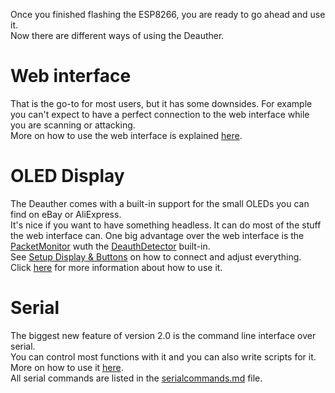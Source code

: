 Once you finished flashing the ESP8266, you are ready to go ahead and use it.  
Now there are different ways of using the Deauther.  

# Web interface
That is the go-to for most users, but it has some downsides. For example you can't expect to have a perfect connection to the web interface while you are scanning or attacking.  
More on how to use the web interface is explained [here](https://github.com/spacehuhn/esp8266_deauther/wiki/Web).

# OLED Display
The Deauther comes with a built-in support for the small OLEDs you can find on eBay or AliExpress.  
It's nice if you want to have something headless. It can do most of the stuff the web interface can. One big advantage over the web interface is the [PacketMonitor](https://github.com/spacehuhn/PacketMonitor) wuth the [DeauthDetector](https://github.com/spacehuhn/DeauthDetector) built-in.  
See [Setup Display & Buttons](https://github.com/spacehuhn/esp8266_deauther/wiki/Setup-Display-&-Buttons) on how to connect and adjust everything.  
Click [here](https://github.com/spacehuhn/esp8266_deauther/wiki/Display) for more information about how to use it.  

# Serial
The biggest new feature of version 2.0 is the command line interface over serial.  
You can control most functions with it and you can also write scripts for it.  
More on how to use it [here](https://github.com/spacehuhn/esp8266_deauther/wiki/Serial).  
All serial commands are listed in the [serialcommands.md](https://github.com/spacehuhn/esp8266_deauther/blob/master/serialcommands.md) file.  

